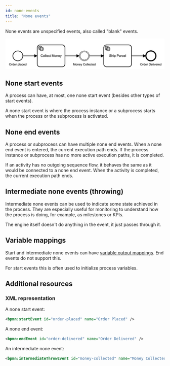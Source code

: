 ```yaml
---
id: none-events
title: "None events"
---
```


None events are unspecified events, also called "blank" events.

![process](assets/none-events.png)

## None start events

A process can have, at most, one none start event (besides other types of start events).

A none start event is where the process instance or a subprocess starts when the process or the subprocess is activated.

## None end events

A process or subprocess can have multiple none end events. When a none end event is entered, the current execution path ends. If the process instance or subprocess has no more active execution paths, it is completed.

If an activity has no outgoing sequence flow, it behaves the same as it would be connected to a none end event. When the activity is completed, the current execution path ends.

## Intermediate none events (throwing)

Intermediate none events can be used to indicate some state achieved in the process. 
They are especially useful for monitoring to understand how the process is doing, for example, as milestones or KPIs.

The engine itself doesn't do anything in the event, it just passes through it.

## Variable mappings
Start and intermediate none events can have [variable output mappings](../../../../components/concepts/variables.md#output-mappings). End events do not support this.

For start events this is often used to initialize process variables.

## Additional resources

### XML representation

A none start event:
```xml
<bpmn:startEvent id="order-placed" name="Order Placed" />
```

A none end event:
```xml
<bpmn:endEvent id="order-delivered" name="Order Delivered" />
```

An intermediate none event:
```xml
<bpmn:intermediateThrowEvent id="money-collected" name="Money Collected" />
```